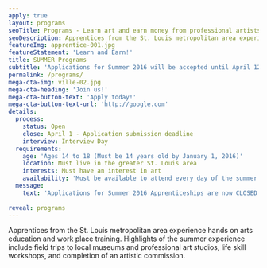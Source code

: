 ```yaml
---
apply: true
layout: programs
seoTitle: Programs - Learn art and earn money from professional artists
seoDescription: Apprentices from the St. Louis metropolitan area experience hands on arts education and work place training.
featureImg: apprentice-001.jpg
featureStatement: 'Learn and Earn!'
title: SUMMER Programs
subtitle: 'Applications for Summer 2016 will be accepted until April 12!'
permalink: /programs/
mega-cta-img: ville-02.jpg
mega-cta-heading: 'Join us!'
mega-cta-button-text: 'Apply today!'
mega-cta-button-text-url: 'http://google.com'
details:
  process:
    status: Open
    close: April 1 - Application submission deadline
    interview: Interview Day
  requirements:
    age: 'Ages 14 to 18 (Must be 14 years old by January 1, 2016)'
    location: Must live in the greater St. Louis area
    interests: Must have an interest in art
    availability: 'Must be available to attend every day of the summer program (Monday-Friday, 6 weeks, 10 am to 3 pm)'
  message:
    text: 'Applications for Summer 2016 Apprenticeships are now CLOSED. Please check again in July, to apply for Fall Apprenticeships.'
    
reveal: programs
---
```


Apprentices from the St. Louis metropolitan area experience hands on arts education and work place training. Highlights of the summer experience include field trips to local museums and professional art studios, life skill workshops, and completion of an artistic commission.

